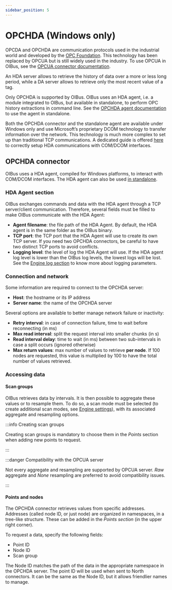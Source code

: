 ```yaml
---
sidebar_position: 5
---
```


# OPCHDA (Windows only)
OPCDA and OPCHDA are communication protocols used in the industrial world and developed by the 
[OPC Foundation](https://opcfoundation.org/). This technology has been replaced by OPCUA but is still widely used in 
the industry. To use OPCUA in OIBus, see the [OPCUA connector documentation](../south-connectors/opcua.md).

An HDA server allows to retrieve the history of data over a more or less long period, while a DA server allows to 
retrieve only the most recent value of a tag.

Only OPCHDA is supported by OIBus. OIBus uses an HDA agent, i.e. a module integrated to OIBus, but available in 
standalone, to perform OPC history extractions in command line. See the 
[OPCHDA agent documentation](../advanced/opchda-agent.md) to use the agent in standalone.

Both the OPCHDA connector and the standalone agent are available under Windows only and use Microsoft’s proprietary DCOM
technology to transfer information over the network. This technology is much more complex to set up than traditional TCP
communications. A dedicated guide is offered [here](../advanced/opchda-dcom.md) to correctly setup HDA communications 
with COM/DCOM interfaces.


## OPCHDA connector
OIBus uses a HDA agent, compiled for Windows platforms, to interact with COM/DCOM interfaces. The HDA agent can also be
used [in standalone](../advanced/opchda-agent.md). 

### HDA Agent section
OIBus exchanges commands and data with the HDA agent through a TCP server/client communication. Therefore, several 
fields must be filled to make OIBus communicate with the HDA Agent:
- **Agent filename**: the file path of the HDA Agent. By default, the HDA agent is in the same folder as the OIBus binary.
- **TCP port**: the TCP port that the HDA Agent will use to create its own TCP server. If you need two OPCHDA connectors, 
be careful to have two distinct TCP ports to avoid conflicts.
- **Logging level**: the level of log the HDA Agent will use. If the HDA agent log level is lower than the OIBus log levels, 
the lowest logs will be lost. See the [Engine log section](../engine/logging-parameters.md) to know more about logging parameters.

### Connection and network
Some information are required to connect to the OPCHDA server:
- **Host**: the hostname or its IP address
- **Server name**: the name of the OPCHDA server

Several options are available to better manage network failure or inactivity:
- **Retry interval**: in case of connection failure, time to wait before reconnecting (in ms)
- **Max read interval**: split the request interval into smaller chunks (in s)
- **Read interval delay**: time to wait (in ms) between two sub-intervals in case a split occurs (ignored otherwise)
- **Max return values**: max number of values to retrieve **per node**. If 100 nodes are requested, this value is 
multiplied by 100 to have the total number of values retrieved.


### Accessing data
#### Scan groups
OIBus retrieves data by intervals. It is then possible to aggregate these values or to resample them. To do so, a scan 
mode must be selected (to create additional scan modes, see [Engine settings](../engine/scan-modes.md)), with its 
associated aggregate and resampling options.

:::info Creating scan groups

Creating scan groups is mandatory to choose them in the _Points_ section when adding new points to request.

:::

:::danger Compatibility with the OPCUA server

Not every aggregate and resampling are supported by OPCUA server. _Raw_ aggregate and _None_ resampling are preferred to
avoid compatibility issues.

:::


#### Points and nodes
The OPCHDA connector retrieves values from specific addresses. Addresses (called node ID, or just node) are organized in
namespaces, in a tree-like structure. These can be added in the _Points section_ (in the upper right corner).

To request a data, specify the following fields:
- Point ID
- Node ID
- Scan group

The Node ID matches the path of the data in the appropriate namespace in the OPCHDA server. The point ID will be used
when sent to North connectors. It can be the same as the Node ID, but it allows friendlier names to manage.
